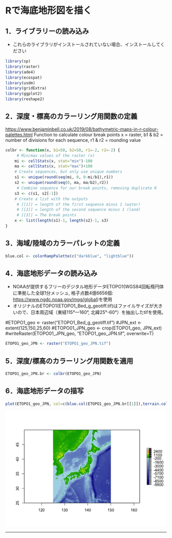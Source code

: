 # Rで海底地形図を描く

## 1．ライブラリーの読み込み

-   これらのライブラリがインストールされていない場合、インストールしてください

``` r
library(sp)
library(raster)
library(ade4)
library(ecospat)
library(usdm)
library(gridExtra)
library(ggplot2)
library(reshape2)
```

## 2．深度・標高のカラーリング用関数の定義

<https://www.benjaminbell.co.uk/2019/08/bathymetric-maps-in-r-colour-palettes.html>
Function to calculate colour break points x = raster, b1 & b2 = number
of divisions for each sequence, r1 & r2 = rounding value

``` r
colbr <- function(x, b1=50, b2=50, r1=-2, r2=-2) {
     # Min/max values of the raster (x)
    mi <- cellStats(x, stat="min")-100
    ma <- cellStats(x, stat="max")+100
    # Create sequences, but only use unique numbers
    s1 <- unique(round(seq(mi, 0, 0-mi/b1),r1))
    s2 <- unique(round(seq(0, ma, ma/b2),r2))
     # Combine sequence for our break points, removing duplicate 0
    s3 <- c(s1, s2[-1])
    # Create a list with the outputs
     # [[1]] = length of the first sequence minus 1 (water)
     # [[2]] = length of the second sequence minus 1 (land)
     # [[3]] = The break points
    x <- list(length(s1)-1, length(s2)-1, s3)
}
```

## 3．海域/陸域のカラーパレットの定義

``` r
blue.col <- colorRampPalette(c("darkblue", "lightblue"))
```

## 4．海底地形データの読み込み

-   NOAAが提供するフリーのデジタル地形データETOPO1(WGS84回転楕円体に準拠した全球1分メッシュ,
    格子点数4億6656個:
    <a href="https://www.ngdc.noaa.gov/mgg/global)を使用" class="uri">https://www.ngdc.noaa.gov/mgg/global)を使用</a>　
-   オリジナルのETOPO1(ETOPO1_Bed_g\_geotiff.tif)はファイルサイズが大きいので、日本周辺域（東経115°—160°,
    北緯25°-60°）を抽出したtifを使用。

#ETOPO1_geo \<- raster(“ETOPO1_Bed_g\_geotiff.tif”) #JPN_ext \<-
extent(125,150,25,60) #ETOPO01_JPN_geo \<- crop(ETOPO1_geo, JPN_ext)
#writeRaster(ETOPO01_JPN_geo, “ETOPO1_geo_JPN.tif”, overwrite=T)

``` r
ETOPO1_geo_JPN <- raster("ETOPO1_geo_JPN.tif")
```

## 5．深度/標高のカラーリング用関数を適用

``` r
ETOPO1_geo_JPN.br <- colbr(ETOPO1_geo_JPN)
```

## 6．海底地形データの描写

``` r
plot(ETOPO1_geo_JPN, col=c(blue.col(ETOPO1_geo_JPN.br[[1]]),terrain.colors(ETOPO1_geo_JPN.br[[2]])),breaks=ETOPO1_geo_JPN.br[[3]])
```

![](Plot.Sea_around_JPN_files/figure-markdown_github/unnamed-chunk-6-1.png)

------------------------------------------------------------------------
